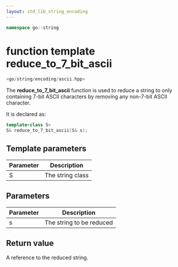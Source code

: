 ```yaml
---
layout: std_lib_string_encoding
---
```


```c++
namespace go::string
```

# function template reduce_to_7_bit_ascii

```c++
<go/string/encoding/ascii.hpp>
```

The **reduce_to_7_bit_ascii** function is used to reduce a string to only
containing 7-bit ASCII characters by removing any non-7-bit ASCII character.

It is declared as:

```c++
template<class S>
S& reduce_to_7_bit_ascii(S& s);
```

## Template parameters

Parameter | Description
-|-
S|The string class

## Parameters

Parameter | Description
-|-
s|The string to be reduced

## Return value

A reference to the reduced string.

